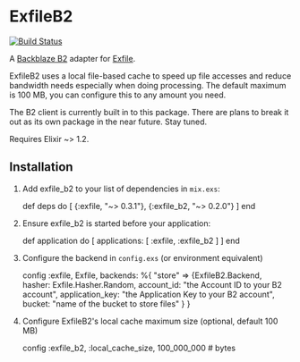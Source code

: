 # ExfileB2

[![Build Status](https://travis-ci.org/keichan34/exfile-b2.svg?branch=master)](https://travis-ci.org/keichan34/exfile-b2)

A [Backblaze B2](https://www.backblaze.com/b2/cloud-storage.html) adapter for [Exfile](https://github.com/keichan34/exfile).

ExfileB2 uses a local file-based cache to speed up file accesses and reduce bandwidth
needs especially when doing processing. The default maximum is 100 MB, you can
configure this to any amount you need.

The B2 client is currently built in to this package. There are plans to break it out as its own
package in the near future. Stay tuned.

Requires Elixir ~> 1.2.

## Installation

  1. Add exfile_b2 to your list of dependencies in `mix.exs`:

        def deps do
          [
            {:exfile, "~> 0.3.1"},
            {:exfile_b2, "~> 0.2.0"}
          ]
        end

  2. Ensure exfile_b2 is started before your application:

        def application do
          [
            applications: [
              :exfile,
              :exfile_b2
            ]
          ]
        end

  3. Configure the backend in `config.exs` (or environment equivalent)

        config :exfile, Exfile,
          backends: %{
            "store" => {ExfileB2.Backend,
              hasher: Exfile.Hasher.Random,
              account_id: "the Account ID to your B2 account",
              application_key: "the Application Key to your B2 account",
              bucket: "name of the bucket to store files"
            }
          }

  4. Configure ExfileB2's local cache maximum size (optional, default 100 MB)

        config :exfile_b2, :local_cache_size, 100_000_000 # bytes
